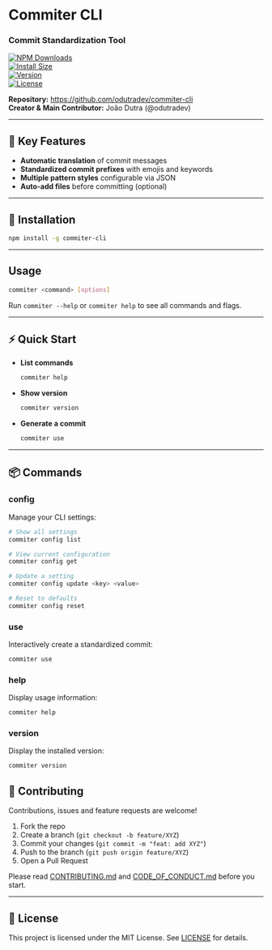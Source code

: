 # Commiter CLI

### Commit Standardization Tool

[![NPM Downloads](https://img.shields.io/npm/dm/commiter-cli.svg?style=flat)](https://npmcharts.com/compare/commiter-cli?minimal=true)  
[![Install Size](https://packagephobia.now.sh/badge?p=commiter-cli)](https://packagephobia.now.sh/result?p=commiter-cli)  
[![Version](https://img.shields.io/npm/v/commiter-cli.svg)](https://npmjs.org/package/commiter-cli)  
[![License](https://img.shields.io/npm/l/commiter-cli.svg)](https://github.com/odutradev/commiter-cli/blob/main/LICENSE)  

**Repository:** https://github.com/odutradev/commiter-cli  
**Creator & Main Contributor:** João Dutra (@odutradev)

---

## 🚀 Key Features

- **Automatic translation** of commit messages  
- **Standardized commit prefixes** with emojis and keywords  
- **Multiple pattern styles** configurable via JSON  
- **Auto-add files** before committing (optional)  

---

## 💾 Installation

```bash
npm install -g commiter-cli
```

---

## Usage

```bash
commiter <command> [options]
```

Run `commiter --help` or `commiter help` to see all commands and flags.

---

## ⚡ Quick Start

- **List commands**  
  ```bash
  commiter help
  ```
- **Show version**  
  ```bash
  commiter version
  ```
- **Generate a commit**  
  ```bash
  commiter use
  ```

---

## 📦 Commands

### config  
Manage your CLI settings:
```bash
# Show all settings
commiter config list

# View current configuration
commiter config get

# Update a setting
commiter config update <key> <value>

# Reset to defaults
commiter config reset
```

### use  
Interactively create a standardized commit:
```bash
commiter use
```

### help  
Display usage information:
```bash
commiter help
```

### version  
Display the installed version:
```bash
commiter version
```

## 🤝 Contributing

Contributions, issues and feature requests are welcome!  
1. Fork the repo  
2. Create a branch (`git checkout -b feature/XYZ`)  
3. Commit your changes (`git commit -m "feat: add XYZ"`)  
4. Push to the branch (`git push origin feature/XYZ`)  
5. Open a Pull Request

Please read [CONTRIBUTING.md](https://github.com/odutradev/commiter-cli/blob/main/CONTRIBUTING.md) and [CODE_OF_CONDUCT.md](https://github.com/odutradev/commiter-cli/blob/main/CODE_OF_CONDUCT.md) before you start.

---

## 📜 License

This project is licensed under the MIT License. See [LICENSE](https://github.com/odutradev/commiter-cli/blob/main/LICENSE) for details.
